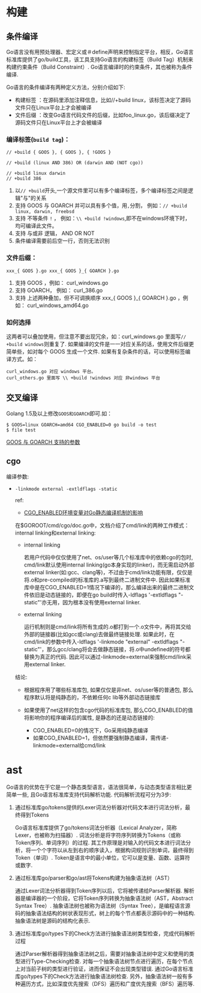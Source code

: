 
# 构建

## 条件编译
Go语言没有用预处理器、宏定义或＃define声明来控制指定平台，相反，Go语言标准库提供了go/build工具，该工具支持Go语言的构建标签（Build Tag）机制来构建约束条件（Build Constraint）. Go语言编译时的约束条件，其也被称为条件编译.

Go语言的条件编译有两种定义方法，分别介绍如下:
- 构建标签 ：在源码里添加注释信息，比如//+build linux，该标签决定了源码文件只在Linux平台上才会被编译
- 文件后缀 ：改变Go语言代码文件的后缀，比如foo_linux.go，该后缀决定了源码文件只在Linux平台上才会被编译

### 编译标签(`build tag`)：

```
// +build { GOOS }, { GOOS }, { !GOOS }
```
```
// +build (linux AND 386) OR (darwin AND (NOT cgo))
```
```
// +build linux darwin
// +build 386
```

1. 以`// +build`开头,一个源文件里可以有多个编译标签，多个编译标签之间是逻辑"与"的关系
1. 支持 GOOS 与 GOARCH 并可以具有多个值，用`,`分割， 例如：`// +build linux, darwin, freebsd`
1. 支持 不等条件 `!` ， 例如：`\\ +build !windows`,即不在windows环境下时，均可编译此文件。
1. 支持 与或非 逻辑， AND OR NOT
1. 条件编译需要前后空一行，否则无法识别

### 文件后缀：

```
xxx_{ GOOS }.go xxx_{ GOOS }_{ GOARCH }.go
```

1. 支持 GOOS ，例如： curl_windows.go
1. 支持 GOARCH， 例如： curl_386.go
1. 支持 上述两种叠加，但不可调换顺序 xxx_{ GOOS }_{ GOARCH }.go ，例如： curl_windows_amd64.go

### 如何选择

这两者可以叠加使用，但注意不要出现冗余，如：curl_windows.go 里面写`// +build windows`则重复了.
如果编译的文件是一一对应关系的话，使用文件后缀更简单些，如对每个 GOOS 生成一个文件.
如果有复杂条件的话，可以使用标签编译方式。如：
```
curl_windows.go 对应 windows 平台。
curl_others.go 里面写 \\ +build !windows 对应 非windows 平台
```

## 交叉编译

Golang 1.5及以上修改`GOOS和GOARCH`即可.如：

```
$ GOOS=linux GOARCH=amd64 CGO_ENABLED=0 go build -o test
$ file test
```

[GOOS 与 GOARCH 支持的参数](https://golang.org/doc/install/source#environment)

## cgo
编译参数:
- `-linkmode external -extldflags -static`

    ref:
    - [CGO_ENABLED环境变量对Go静态编译机制的影响](https://johng.cn/cgo-enabled-affect-go-static-compile/)

    在$GOROOT/cmd/cgo/doc.go中，文档介绍了cmd/link的两种工作模式：internal linking和external linking:
    - internal linking

        若用户代码中仅仅使用了net、os/user等几个标准库中的依赖cgo的包时, cmd/link默认使用internal linking(go本身实现的linker)，而无需启动外部external linker(如:gcc、clang等)，不过由于cmd/link功能有限，仅仅是将.o和pre-compiled的标准库的.a写到最终二进制文件中. 因此如果标准库中是在CGO_ENABLED=1情况下编译的，那么编译出来的最终二进制文件依旧是动态链接的，即便在go build时传入-ldflags '-extldflags "-static"'亦无用，因为根本没有使用external linker.

    - external linking

        运行机制则是cmd/link将所有生成的.o都打到一个.o文件中，再将其交给外部的链接器(比如gcc或clang)去做最终链接处理. 如果此时，在cmd/link的参数中传入-ldflags '-linkmode "external" -extldflags "-static"'，那么gcc/clang将会去做静态链接，将.o中undefined的符号都替换为真正的代码. 因此可以通过-linkmode=external来强制cmd/link采用external linker.

    结论:
    - 根据程序用了哪些标准库包, 如果仅仅是非net、os/user等的普通包, 那么程序默认将是纯静态的，不依赖任何c lib等外部动态链接库
    - 如果使用了net这样的包含cgo代码的标准库包, 那么CGO_ENABLED的值将影响你的程序编译后的属性, 是静态的还是动态链接的:
        
        - CGO_ENABLED=0的情况下，Go采用纯静态编译
        - 如果CGO_ENABLED=1，但依然要强制静态编译，需传递-linkmode=external给cmd/link

# ast
Go语言的优势在于它是一个静态类型语言，语法很简单，与动态类型语言相比更简单一些, 且Go语言标准库支持代码解析功能. 代码解析流程可分为3步:

1. 通过标准库go/tokens提供的Lexer词法分析器对代码文本进行词法分析，最终得到Tokens

    Go语言标准库提供了go/tokens词法分析器（Lexical Analyzer，简称Lexer，也被称为扫描器）. 词法分析是将字符序列转换为Tokens（或称Token序列、单词序列）的过程. 其工作原理是对输入的代码文本进行词法分析，将一个个字符以从左到右的顺序读入，根据构词规则识别单词，最终得到Token（单词）. Token是语言中的最小单位，它可以是变量、函数、运算符或数字.

2. 通过标准库go/parser和go/ast将Tokens构建为抽象语法树（AST）

    通过Lexer词法分析器得到Token序列以后，它将被传递给Parser解析器. 解析器是编译器的一个阶段，它将Token序列转换为抽象语法树（AST，Abstract Syntax Tree）. 抽象语法树也被称为语法树（Syntax Tree），是编程语言源码的抽象语法结构的树状表现形式，树上的每个节点都表示源码中的一种结构. 抽象语法树是源码的结构化表示.

3. 通过标准库go/types下的Check方法进行抽象语法树类型检查，完成代码解析过程

    通过Parser解析器得到抽象语法树之后，需要对抽象语法树中定义和使用的类型进行Type-Checking检查. 对每一个抽象语法树节点进行遍历，在每个节点上对当前子树的类型进行验证，进而保证不会出现类型错误. 通过Go语言标准库go/types下的Check方法进行抽象语法树检查. 另外，抽象语法树一般有多种遍历方式，比如深度优先搜索（DFS）遍历和广度优先搜索（BFS）遍历等.
